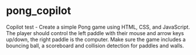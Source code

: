 # pong_copilot
Copilot test - Create a simple Pong game using HTML, CSS, and JavaScript. The player should control the left paddle with their mouse and arrow keys up/down, the right paddle is the computer. Make sure the game includes a bouncing ball, a scoreboard and collision detection for paddles and walls.
